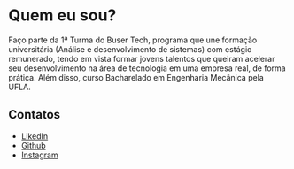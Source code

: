 # Quem eu sou?

Faço parte da 1ª Turma do Buser Tech, programa que une formação universitária (Análise e desenvolvimento de sistemas) com estágio remunerado, tendo em vista formar jovens talentos que queiram acelerar seu desenvolvimento na área de tecnologia em uma empresa real, de forma prática. Além disso, curso Bacharelado em Engenharia Mecânica pela UFLA.
## Contatos

* [LikedIn](https://www.linkedin.com/in/marcela-vieira-lima-237a79238/)
* [Github](https://github.com/marcelavie)
* [Instagram](https://www.instagram.com/marcela_vie/)

